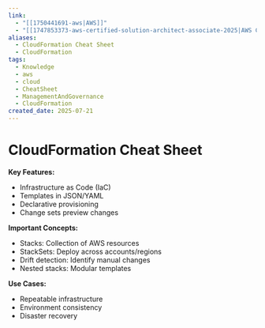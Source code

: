 ```yaml
---
link:
  - "[[1750441691-aws|AWS]]"
  - "[[1747853373-aws-certified-solution-architect-associate-2025|AWS Certified Solution Architect Associate 2025]]"
aliases:
  - CloudFormation Cheat Sheet
  - CloudFormation
tags:
  - Knowledge
  - aws
  - cloud
  - CheatSheet
  - ManagementAndGovernance
  - CloudFormation
created_date: 2025-07-21
---
```

# CloudFormation Cheat Sheet
**Key Features:**
- Infrastructure as Code (IaC)
- Templates in JSON/YAML
- Declarative provisioning
- Change sets preview changes

**Important Concepts:**
- Stacks: Collection of AWS resources
- StackSets: Deploy across accounts/regions
- Drift detection: Identify manual changes
- Nested stacks: Modular templates

**Use Cases:**
- Repeatable infrastructure
- Environment consistency
- Disaster recovery

